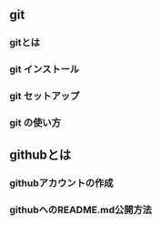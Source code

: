 ## git
### gitとは
### git インストール
### git セットアップ
### git の使い方
## githubとは
### githubアカウントの作成
### githubへのREADME.md公開方法
